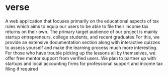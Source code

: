 # verse
A web application that focuses primarily on the educational aspects of tax rules which aims to equip our users to be able to file their income tax returns on their own. The primary target audience of our project is mainly startup entrepreneurs, college students, and recent graduates.For this, we provide an extensive documentation section along with interactive quizzes to assess yourself and make the learning process much more interesting. For those who have trouble picking up the lessons all by themselves, we offer free mentor support from verified users. We plan to partner up with startups and local accounting firms for professional support and income tax filing if required
